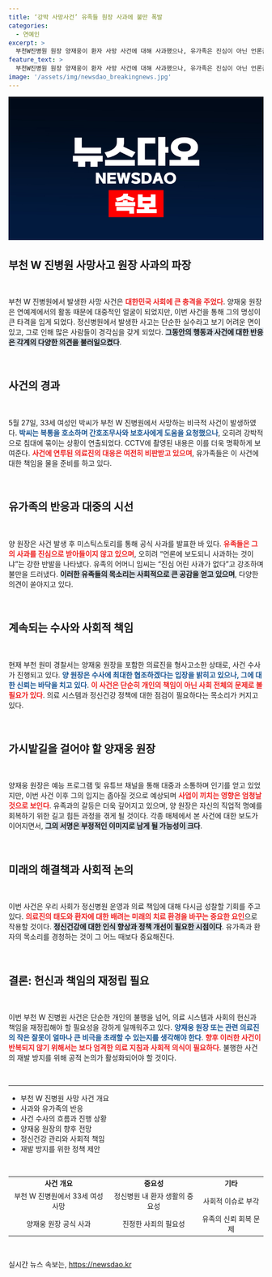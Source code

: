 ```yaml
---
title: ‘강박 사망사건’ 유족들 원장 사과에 불만 폭발
categories:
  - 연예인
excerpt: >
  부천W진병원 원장 양재웅이 환자 사망 사건에 대해 사과했으나, 유가족은 진심이 아닌 언론플레이라며 반발하고 있다. 논란의 중심에 서 있는 양 원장은 방송인으로도 활동 중이며, 향후 경찰 조사를 받을 예정이다.
feature_text: >
  부천W진병원 원장 양재웅이 환자 사망 사건에 대해 사과했으나, 유가족은 진심이 아닌 언론플레이라며 반발하고 있다. 논란의 중심에 서 있는 양 원장은 방송인으로도 활동 중이며, 향후 경찰 조사를 받을 예정이다.
image: '/assets/img/newsdao_breakingnews.jpg'
---
```


<p><img src="/assets/img/newsdao_breakingnews.jpg" alt="flaretime 속보" /></p>

<h2 data-ke-size="size26">부천 W 진병원 사망사고 원장 사과의 파장</h2>

<p data-ke-size="size16">&nbsp;</p>

<p>부천 W 진병원에서 발생한 사망 사건은 <b><span style="color: #ee2323;">대한민국 사회에 큰 충격을 주었다</span></b>. 양재웅 원장은 연예계에서의 활동 때문에 대중적인 얼굴이 되었지만, 이번 사건을 통해 그의 명성이 큰 타격을 입게 되었다. 정신병원에서 발생한 사고는 단순한 실수라고 보기 어려운 면이 있고, 그로 인해 많은 사람들이 경각심을 갖게 되었다. <b><span style="background-color: #21538527;">그동안의 행동과 사건에 대한 반응은 각계의 다양한 의견을 불러일으켰다</span></b>.</p>

<p data-ke-size="size16">&nbsp;</p>

<h2 data-ke-size="size26">사건의 경과</h2>

<p data-ke-size="size16">&nbsp;</p>

<p>5월 27일, 33세 여성인 박씨가 부천 W 진병원에서 사망하는 비극적 사건이 발생하였다. <b><span style="color: #1a5490;">박씨는 복통을 호소하며 간호조무사와 보호사에게 도움을 요청했으나</span></b>, 오히려 강박적으로 침대에 묶이는 상황이 연출되었다. CCTV에 촬영된 내용은 이를 더욱 명확하게 보여준다. <b><span style="color: #ee2323;">사건에 연루된 의료진의 대응은 여전히 비판받고 있으며</span></b>, 유가족들은 이 사건에 대한 책임을 물을 준비를 하고 있다.</p>

<p data-ke-size="size16">&nbsp;</p>

<h2 data-ke-size="size26">유가족의 반응과 대중의 시선</h2>

<p data-ke-size="size16">&nbsp;</p>

<p>양 원장은 사건 발생 후 미스틱스토리를 통해 공식 사과를 발표한 바 있다. <b><span style="color: #ee2323;">유족들은 그의 사과를 진심으로 받아들이지 않고 있으며</span></b>, 오히려 “언론에 보도되니 사과하는 것이냐”는 강한 반발을 나타냈다. 유족의 어머니 임씨는 “진심 어린 사과가 없다”고 강조하며 불만을 드러냈다. <b><span style="background-color: #21538527;">이러한 유족들의 목소리는 사회적으로 큰 공감을 얻고 있으며</span></b>, 다양한 의견이 쏟아지고 있다.</p>

<p data-ke-size="size16">&nbsp;</p>

<h2 data-ke-size="size26">계속되는 수사와 사회적 책임</h2>

<p data-ke-size="size16">&nbsp;</p>

<p>현재 부천 원미 경찰서는 양재웅 원장을 포함한 의료진을 형사고소한 상태로, 사건 수사가 진행되고 있다. <b><span style="color: #1a5490;">양 원장은 수사에 최대한 협조하겠다는 입장을 밝히고 있으나, 그에 대한 신뢰는 바닥을 치고 있다</span></b>. <b><span style="color: #ee2323;">이 사건은 단순히 개인의 책임이 아닌 사회 전체의 문제로 볼 필요가 있다</span></b>. 의료 시스템과 정신건강 정책에 대한 점검이 필요하다는 목소리가 커지고 있다.</p>

<p data-ke-size="size16">&nbsp;</p>

<h2 data-ke-size="size26">가시밭길을 걸어야 할 양재웅 원장</h2>

<p data-ke-size="size16">&nbsp;</p>

<p>양재웅 원장은 예능 프로그램 및 유튜브 채널을 통해 대중과 소통하며 인기를 얻고 있었지만, 이번 사건 이후 그의 입지는 좁아질 것으로 예상되며 <b><span style="color: #ee2323;">사업이 끼치는 영향은 엄청날 것으로 보인다</span></b>. 유족과의 갈등은 더욱 깊어지고 있으며, 양 원장은 자신의 직업적 명예를 회복하기 위한 길고 힘든 과정을 겪게 될 것이다. 각종 매체에서 본 사건에 대한 보도가 이어지면서, <b><span style="background-color: #21538527;">그의 서명은 부정적인 이미지로 남게 될 가능성이 크다</span></b>.</p>

<p data-ke-size="size16">&nbsp;</p>

<h2 data-ke-size="size26">미래의 해결책과 사회적 논의</h2>

<p data-ke-size="size16">&nbsp;</p>

<p>이번 사건은 우리 사회가 정신병원 운영과 의료 책임에 대해 다시금 성찰할 기회를 주고 있다. <b><span style="color: #ee2323;">의료진의 태도와 환자에 대한 배려는 미래의 치료 환경을 바꾸는 중요한 요인</span></b>으로 작용할 것이다. <b><span style="background-color: #21538527;">정신건강에 대한 인식 향상과 정책 개선이 필요한 시점이다</span></b>. 유가족과 환자의 목소리를 경청하는 것이 그 어느 때보다 중요해진다.</p>

<p data-ke-size="size16">&nbsp;</p>

<h2 data-ke-size="size26">결론: 헌신과 책임의 재정립 필요</h2>

<p data-ke-size="size16">&nbsp;</p>

<p>이번 부천 W 진병원 사건은 단순한 개인의 불행을 넘어, 의료 시스템과 사회의 헌신과 책임을 재정립해야 할 필요성을 강하게 일깨워주고 있다. <b><span style="color: #1a5490;">양재웅 원장 또는 관련 의료진의 작은 잘못이 얼마나 큰 비극을 초래할 수 있는지를 생각해야 한다</span></b>. <b><span style="color: #ee2323;">향후 이러한 사건이 반복되지 않기 위해서는 보다 엄격한 의료 지침과 사회적 의식이 필요하다</span></b>. 불행한 사건의 재발 방지를 위해 공적 논의가 활성화되어야 할 것이다.</p>

<p data-ke-size="size16">&nbsp;</p>

<hr>

<ul>
<li>부천 W 진병원 사망 사건 개요</li>
<li>사과와 유가족의 반응</li>
<li>사건 수사의 흐름과 진행 상황</li>
<li>양재웅 원장의 향후 전망</li>
<li>정신건강 관리와 사회적 책임</li>
<li>재발 방지를 위한 정책 제안</li>
</ul>

<p data-ke-size="size16">&nbsp;</p>

<table>
<tr>
<td style="text-align: center; height: 17px;"><b>사건 개요</b></td>
<td style="text-align: center; height: 17px;"><b>중요성</b></td>
<td style="text-align: center; height: 17px;"><b>기타</b></td>
</tr>
<tr>
<td style="text-align: center; height: 17px;">부천 W 진병원에서 33세 여성 사망</td>
<td style="text-align: center; height: 17px;">정신병원 내 환자 생활의 중요성</td>
<td style="text-align: center; height: 17px;">사회적 이슈로 부각</td>
</tr>
<tr>
<td style="text-align: center; height: 17px;">양재웅 원장 공식 사과</td>
<td style="text-align: center; height: 17px;">진정한 사죄의 필요성</td>
<td style="text-align: center; height: 17px;">유족의 신뢰 회복 문제</td>
</tr>
</table>

<p data-ke-size="size16">&nbsp;</p>
실시간 뉴스 속보는, <a href="https://newsdao.kr" rel="dofollow">https://newsdao.kr</a>


